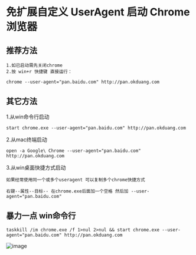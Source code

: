 # 免扩展自定义 UserAgent 启动 Chrome 浏览器

## 推荐方法
```
1.如已启动需先关闭chrome
2.按 win+r 快捷键 直接运行：

chrome --user-agent="pan.baidu.com" http://pan.okduang.com

```

## 其它方法
1.从win命令行启动
```
start chrome.exe --user-agent="pan.baidu.com" http://pan.okduang.com
```

2.从mac终端启动
```
open -a Google\ Chrome --user-agent="pan.baidu.com" http://pan.okduang.com
```

3.从win桌面快捷方式启动
```
如果经常使用同一个或多个useragent 可以复制多个chrome快捷方式

右键--属性--目标-- 在chrome.exe后面加一个空格 然后加 --user-agent="pan.baidu.com"
```

## 暴力一点 win命令行
```
taskkill /im chrome.exe /f 1>nul 2>nul && start chrome.exe --user-agent="pan.baidu.com" http://pan.okduang.com
```

![image](https://user-images.githubusercontent.com/26950227/145552226-06f4f75a-462e-4378-b027-1b61407ba9eb.png)

